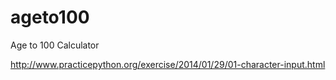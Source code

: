 # ageto100
Age to 100 Calculator

http://www.practicepython.org/exercise/2014/01/29/01-character-input.html
